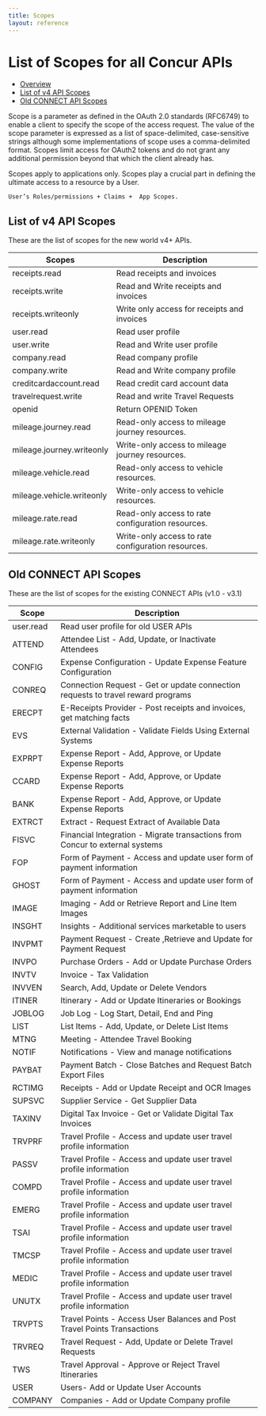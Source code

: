 ```yaml
---
title: Scopes
layout: reference
---
```



# List of Scopes for all Concur APIs

* [Overview]()
* [List of v4 API Scopes](#v4apiscopes)
* [Old CONNECT API Scopes](#connectscopes)

Scope is a parameter as defined in the OAuth 2.0 standards (RFC6749) to enable a client to specify the scope of the access request. The value of the scope parameter is expressed as a list of space-delimited, case-sensitive strings although some implementations of scope uses a comma-delimited format. Scopes limit access for OAuth2 tokens and do not grant any additional permission beyond that which the client already has.

Scopes apply to applications only. Scopes play a crucial part in defining the ultimate access to a resource by a User.

`User’s Roles/permissions + Claims +  App Scopes.`

## <a name="v4apiscopes"></a>List of v4 API Scopes

These are the list of scopes for the new world v4+ APIs.

| Scopes        | Description |
|---------------|-------------|
| receipts.read | Read receipts and invoices |
| receipts.write | Read and Write receipts and invoices |
| receipts.writeonly | Write only access for receipts and invoices |
| user.read | Read user profile |
| user.write | Read and Write user profile |
| company.read | Read company profile |
| company.write | Read and Write company profile |
| creditcardaccount.read | Read credit card account data |
| travelrequest.write | Read and write Travel Requests |
| openid | Return OPENID Token |
| mileage.journey.read | Read-only access to mileage journey resources. |
| mileage.journey.writeonly | Write-only access to mileage journey resources. |
| mileage.vehicle.read | Read-only access to vehicle resources. |
| mileage.vehicle.writeonly | Write-only access to vehicle resources. |
| mileage.rate.read | Read-only access to rate configuration resources. |
| mileage.rate.writeonly | Write-only access to rate configuration resources. |

## <a name="connectscopes"></a>Old CONNECT API Scopes
These are the list of scopes for the existing CONNECT APIs (v1.0 - v3.1)

| Scope     | Description |
|-----------|-------------|
| user.read | Read user profile for old USER APIs |
| ATTEND | Attendee List - Add, Update, or Inactivate Attendees |
| CONFIG | Expense Configuration - Update Expense Feature Configuration |
| CONREQ | Connection Request - Get or update connection requests to travel reward programs |
| ERECPT | E-Receipts Provider - Post receipts and invoices, get matching facts |
| EVS | External Validation - Validate Fields Using External Systems |
| EXPRPT | Expense Report - Add, Approve, or Update Expense Reports |
| CCARD | Expense Report - Add, Approve, or Update Expense Reports |
| BANK | Expense Report - Add, Approve, or Update Expense Reports |
| EXTRCT | Extract - Request Extract of Available Data |
| FISVC | Financial Integration - Migrate transactions from Concur to external systems |
| FOP | Form of Payment - Access and update user form of payment information |
| GHOST | Form of Payment - Access and update user form of payment information |
| IMAGE | Imaging - Add or Retrieve Report and Line Item Images |
| INSGHT | Insights - Additional services marketable to users |
| INVPMT | Payment Request - Create ,Retrieve and Update for Payment Request |
| INVPO | Purchase Orders - Add or Update Purchase Orders |
| INVTV | Invoice - Tax Validation |
| INVVEN | Search, Add, Update or Delete Vendors |
| ITINER | Itinerary - Add or Update Itineraries or Bookings |
| JOBLOG | Job Log - Log Start, Detail, End and Ping |
| LIST | List Items - Add, Update, or Delete List Items |
| MTNG | Meeting - Attendee Travel Booking |
| NOTIF | Notifications - View and manage notifications |
| PAYBAT | Payment Batch - Close Batches and Request Batch Export Files |
| RCTIMG | Receipts - Add or Update Receipt and OCR Images |
| SUPSVC | Supplier Service - Get Supplier Data |
| TAXINV | Digital Tax Invoice - Get or Validate Digital Tax Invoices |
| TRVPRF | Travel Profile - Access and update user travel profile information |
| PASSV | Travel Profile - Access and update user travel profile information |
| COMPD | Travel Profile - Access and update user travel profile information |
| EMERG | Travel Profile - Access and update user travel profile information |
| TSAI | Travel Profile - Access and update user travel profile information |
| TMCSP | Travel Profile - Access and update user travel profile information |
| MEDIC | Travel Profile - Access and update user travel profile information |
| UNUTX | Travel Profile - Access and update user travel profile information |
| TRVPTS | Travel Points - Access User Balances and Post Travel Points Transactions |
| TRVREQ | Travel Request - Add, Update or Delete Travel Requests |
| TWS | Travel Approval - Approve or Reject Travel Itineraries |
| USER | Users- Add or Update User Accounts |
| COMPANY | Companies - Add or Update Company profile |
